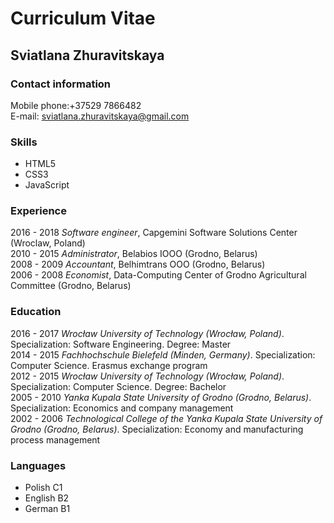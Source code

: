 # Curriculum Vitae #
## Sviatlana Zhuravitskaya #
### Contact information ###
Mobile phone:+37529 7866482  
E-mail: sviatlana.zhuravitskaya@gmail.com
### Skills ###
* HTML5
* CSS3
* JavaScript
### Experience ###
2016 - 2018 *Software engineer*, Capgemini Software Solutions Center (Wroclaw, Poland)  
2010 - 2015 *Administrator*, Belabios IOOO (Grodno, Belarus)  
2008 - 2009 *Accountant*, Belhimtrans OOO (Grodno, Belarus)  
2006 - 2008 *Economist*, Data-Computing Center of Grodno Agricultural Committee (Grodno,
Belarus)
### Education ###
2016 - 2017 *Wrocław University of Technology (Wrocław, Poland)*.  Specialization: Software Engineering. Degree: Master  
2014 - 2015 *Fachhochschule Bielefeld (Minden, Germany)*. Specialization: Computer Science. Erasmus exchange program  
2012 - 2015 *Wrocław University of Technology (Wrocław, Poland)*. Specialization: Computer Science. Degree: Bachelor  
2005 - 2010 *Yanka Kupala State University of Grodno (Grodno, Belarus)*. Specialization: Economics and company management  
2002 - 2006 *Technological College of the Yanka Kupala State University of Grodno (Grodno, Belarus)*. Specialization: Economy and manufacturing process management
### Languages ###
* Polish C1
* English B2
* German B1
